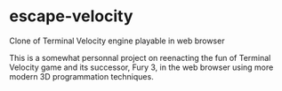 # escape-velocity
Clone of Terminal Velocity engine playable in web browser

This is a somewhat personnal project on reenacting the fun of Terminal Velocity game and its successor, Fury 3, in the web browser using more modern 3D programmation techniques.
